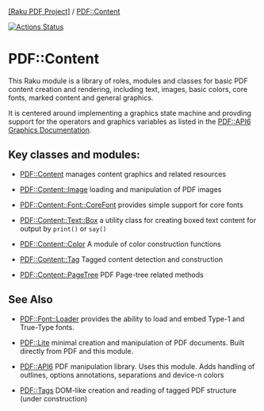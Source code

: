 [[Raku PDF Project]](https://pdf-raku.github.io)
 / [PDF::Content](https://pdf-raku.github.io/PDF-Content-raku)

[![Actions Status](https://github.com/pdf-raku/PDF-Content-raku/workflows/test/badge.svg)](https://github.com/pdf-raku/PDF-Content-raku/actions)

# PDF::Content

This Raku module is a library of roles, modules and classes for basic PDF content creation and rendering, including text, images, basic colors, core fonts, marked content and general graphics.

It is centered around implementing a graphics state machine and provding support for the operators and graphics variables
as listed in the [PDF::API6 Graphics Documentation](https://pdf-raku.github.io/PDF-API6#appendix-i-graphics).

## Key classes and modules:

- [PDF::Content](https://pdf-raku.github.io/PDF-Content-raku/PDF/Content) manages content graphics and related resources

- [PDF::Content::Image](https://pdf-raku.github.io/PDF-Content-raku/PDF/Content/Image) loading and manipulation of PDF images

- [PDF::Content::Font::CoreFont](https://pdf-raku.github.io/PDF-Content-raku/PDF/Content/Font/CoreFont) provides simple support for core fonts

- [PDF::Content::Text::Box](https://pdf-raku.github.io/PDF-Content-raku/PDF/Content/Text/Box) a utility class for creating boxed text content for output by `print()` or `say()`

- [PDF::Content::Color](https://pdf-raku.github.io/PDF-Content-raku/PDF/Content/Color) A module of color construction functions

- [PDF::Content::Tag](https://pdf-raku.github.io/PDF-Content-raku/PDF/Content/Tag) Tagged content detection and construction

- [PDF::Content::PageTree](https://pdf-raku.github.io/PDF-Content-raku/PDF/Content/PageTree) PDF Page-tree related methods

## See Also

- [PDF::Font::Loader](https://pdf-raku.github.io/PDF-Font-Loader-raku) provides the ability to load and embed Type-1 and True-Type fonts.

- [PDF::Lite](https://pdf-raku.github.io/PDF-Lite-raku) minimal creation and manipulation of PDF documents. Built directly from PDF and this module.

- [PDF::API6](https://pdf-raku.github.io/PDF-API6) PDF manipulation library. Uses this module. Adds handling of outlines, options annotations, separations and device-n colors

- [PDF::Tags](https://pdf-raku.github.io/PDF-Tags-raku) DOM-like creation and reading of tagged PDF structure (under construction)
